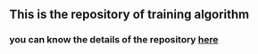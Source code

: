 ## This is the repository of training algorithm

### you can know the details of the repository [here](https://github.com/Starrier/Starrier/wiki/Algorithm)